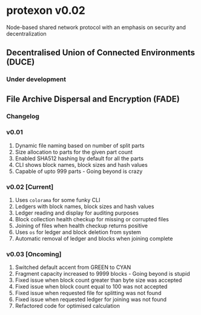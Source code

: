 # protexon v0.02
Node-based shared network protocol with an emphasis on security and decentralization

## Decentralised Union of Connected Environments (DUCE)

### Under development

## File Archive Dispersal and Encryption (FADE)

### Changelog

### v0.01
1. Dynamic file naming based on number of split parts
2. Size allocation to parts for the given part count
3. Enabled SHA512 hashing by default for all the parts
4. CLI shows block names, block sizes and hash values
5. Capable of upto 999 parts - Going beyond is crazy

### v0.02 [Current]
1. Uses `colorama` for some funky CLI
2. Ledgers with block names, block sizes and hash values
3. Ledger reading and display for auditing purposes
4. Block collection health checkup for missing or corrupted files
5. Joining of files when health checkup returns positive
6. Uses `os` for ledger and block deletion from system
7. Automatic removal of ledger and blocks when joining complete

### v0.03 [Oncoming]
1. Switched default accent from GREEN to CYAN
2. Fragment capacity increased to 9999 blocks - Going beyond is stupid
3. Fixed issue when block count greater than byte size was accepted
4. Fixed issue when block count equal to 100 was not accepted
5. Fixed issue when requested file for splitting was not found
6. Fixed issue when requested ledger for joining was not found
7. Refactored code for optimised calculation

